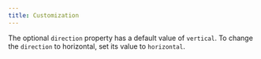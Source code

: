 ```yaml
---
title: Customization
---
```


The optional `direction` property has a default value of `vertical`. To change the `direction` to horizontal, set its value to `horizontal`.
